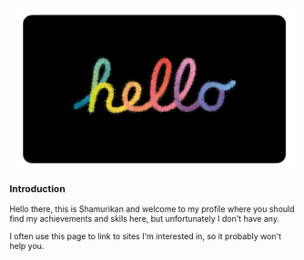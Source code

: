<!DOCTYPE html>
<html>
  <head>
  </head>
  <body>
    <section>
      <div>
        <a href="https://github.com/Shamurikan/Informations/blob/main/gate.pdf"><img src="images/42A30273-CC03-4064-9ED2-47DA3F4AC752.png"/></a>
      </div>
      <div>
        <article>
          <h1>Introduction</h1>
          <p>Hello there, this is Shamurikan and welcome to my profile where you should find my achievements and skils here, but unfortunately I don't have any.</p>
          <p>I often use this page to link to sites I'm interested in, so it probably won't help you.</p>
  </body>
</html>
